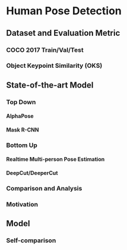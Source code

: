 # Human Pose Detection
## Dataset and Evaluation Metric
### COCO 2017 Train/Val/Test
### Object Keypoint Similarity (OKS)
## State-of-the-art Model
### Top Down
#### AlphaPose
#### Mask R-CNN
### Bottom Up
#### Realtime Multi-person Pose Estimation
#### DeepCut/DeeperCut
### Comparison and Analysis
### Motivation
## Model
### Self-comparison
